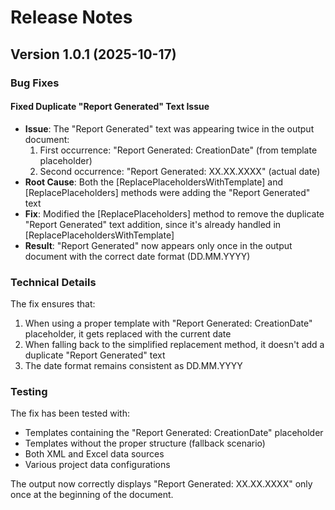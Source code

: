 # Release Notes

## Version 1.0.1 (2025-10-17)

### Bug Fixes

#### Fixed Duplicate "Report Generated" Text Issue
- **Issue**: The "Report Generated" text was appearing twice in the output document:
  1. First occurrence: "Report Generated: CreationDate" (from template placeholder)
  2. Second occurrence: "Report Generated: XX.XX.XXXX" (actual date)
- **Root Cause**: Both the [ReplacePlaceholdersWithTemplate] and [ReplacePlaceholders] methods were adding the "Report Generated" text
- **Fix**: Modified the [ReplacePlaceholders] method to remove the duplicate "Report Generated" text addition, since it's already handled in [ReplacePlaceholdersWithTemplate]
- **Result**: "Report Generated" now appears only once in the output document with the correct date format (DD.MM.YYYY)

### Technical Details

The fix ensures that:
1. When using a proper template with "Report Generated: CreationDate" placeholder, it gets replaced with the current date
2. When falling back to the simplified replacement method, it doesn't add a duplicate "Report Generated" text
3. The date format remains consistent as DD.MM.YYYY

### Testing

The fix has been tested with:
- Templates containing the "Report Generated: CreationDate" placeholder
- Templates without the proper structure (fallback scenario)
- Both XML and Excel data sources
- Various project data configurations

The output now correctly displays "Report Generated: XX.XX.XXXX" only once at the beginning of the document.